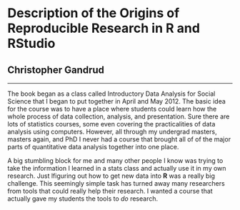 # Description of the Origins of Reproducible Research in R and RStudio

## Christopher Gandrud

---

The book began as a class called Introductory Data Analysis for Social Science that I began to put together in April and May 2012. The basic idea for the course was to have a place where students could learn how the whole process of data collection, analysis, and presentation. Sure there are lots of statistics courses, some even covering the practicalities of data analysis using computers. However, all through my undergrad masters, masters again, and PhD I never had a course that brought all of of the major parts of quantitative data analysis together into one place. 

A big stumbling block for me and many other people I know was trying to take the information I learned in a stats class and actually use it in my own research. Just lfiguring out how to get new data into **R** was a really big challenge. This seemingly simple task has turned away many researchers from tools that could really help their research. I wanted a course that actually gave my students the tools to *do* research.


